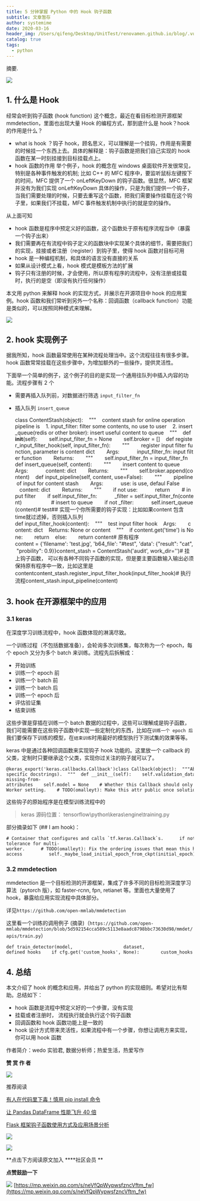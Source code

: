 ```yaml
---
title: 5 分钟掌握 Python 中的 Hook 钩子函数
subtitle: 文章暂存
author: systemime
date: 2020-03-16
header_img: /Users/qifeng/Desktop/UnitTest/renovamen.github.io/blog/.vuepress/public/img/in-post/header/6.jpg
catalog: true
tags:
  - python
---
```

摘要.

<!-- more -->
![](https://mmbiz.qpic.cn/mmbiz_jpg/5mt0ewv9OS1AMjxOUcxU6c7SNCTKo7a8z605RuVAclZl0MZibib1YscnQL6aadMGJPHMebxeTZjC8CDHRB9Wj5FA/640?wx_fmt=jpeg)

## 1. 什么是 Hook

经常会听到钩子函数 (hook function) 这个概念，最近在看目标检测开源框架 mmdetection，里面也出现大量 Hook 的编程方式，那到底什么是 hook？hook 的作用是什么？

-   what is hook ？钩子 hook，顾名思义，可以理解是一个挂钩，作用是有需要的时候挂一个东西上去。具体的解释是：钩子函数是把我们自己实现的 hook 函数在某一时刻挂接到目标挂载点上。
-   hook 函数的作用 举个例子，hook 的概念在 windows 桌面软件开发很常见，特别是各种事件触发的机制; 比如 C++ 的 MFC 程序中，要监听鼠标左键按下的时间，MFC 提供了一个 onLeftKeyDown 的钩子函数。很显然，MFC 框架并没有为我们实现 onLeftKeyDown 具体的操作，只是为我们提供一个钩子，当我们需要处理的时候，只要去重写这个函数，把我们需要操作挂载在这个钩子里，如果我们不挂载，MFC 事件触发机制中执行的就是空的操作。

从上面可知

-   hook 函数是程序中预定义好的函数，这个函数处于原有程序流程当中（暴露一个钩子出来）
-   我们需要再在有流程中钩子定义的函数块中实现某个具体的细节，需要把我们的实现，挂接或者注册（register）到钩子里，使得 hook 函数对目标可用
-   hook 是一种编程机制，和具体的语言没有直接的关系
-   如果从设计模式上看，hook 模式是模板方法的扩展
-   钩子只有注册的时候，才会使用，所以原有程序的流程中，没有注册或挂载时，执行的是空（即没有执行任何操作）

本文用 python 来解释 hook 的实现方式，并展示在开源项目中 hook 的应用案例。hook 函数和我们常听到另外一个名称：回调函数（callback function）功能是类似的，可以按照同种模式来理解。

![](https://mmbiz.qpic.cn/mmbiz_png/5mt0ewv9OS1AMjxOUcxU6c7SNCTKo7a8ABwBn90AResOE4P2w3vQX6t8SDwjFvPwiael17PNgPkIeUjn4gSNiaicg/640?wx_fmt=png)

## 2. hook 实现例子

据我所知，hook 函数最常使用在某种流程处理当中。这个流程往往有很多步骤。hook 函数常常挂载在这些步骤中，为增加额外的一些操作，提供灵活性。

下面举一个简单的例子，这个例子的目的是实现一个通用往队列中插入内容的功能。流程步骤有 2 个

-   需要再插入队列前，对数据进行筛选 `input_filter_fn`
-   插入队列 `insert_queue`


    class ContentStash(object):    """    content stash for online operation    pipeline is    1. input_filter: filter some contents, no use to user    2. insert_queue(redis or other broker): insert useful content to queue    """    def __init__(self):        self.input_filter_fn = None        self.broker = []    def register_input_filter_hook(self, input_filter_fn):        """        register input filter function, parameter is content dict        Args:            input_filter_fn: input filter function        Returns:        """        self.input_filter_fn = input_filter_fn    def insert_queue(self, content):        """        insert content to queue        Args:            content: dict        Returns:        """        self.broker.append(content)    def input_pipeline(self, content, use=False):        """        pipeline of input for content stash        Args:            use: is use, defaul False            content: dict        Returns:        """        if not use:            return        # input filter        if self.input_filter_fn:            _filter = self.input_filter_fn(content)                    # insert to queue        if not _filter:            self.insert_queue(content)# test## 实现一个你所需要的钩子实现：比如如果content 包含time就过滤掉，否则插入队列def input_filter_hook(content):    """    test input filter hook    Args:        content: dict    Returns: None or content    """    if content.get('time') is None:        return    else:        return content# 原有程序content = {'filename': 'test.jpg', 'b64_file': "#test", 'data': {"result": "cat", "probility": 0.9}}content_stash = ContentStash('audit', work_dir='')# 挂上钩子函数， 可以有各种不同钩子函数的实现，但是要主要函数输入输出必须保持原有程序中一致，比如这里是contentcontent_stash.register_input_filter_hook(input_filter_hook)# 执行流程content_stash.input_pipeline(content)

## 3. hook 在开源框架中的应用

### 3.1 keras

在深度学习训练流程中，hook 函数体现的淋漓尽致。

一个训练过程（不包括数据准备），会轮询多次训练集，每次称为一个 epoch，每个 epoch 又分为多个 batch 来训练。流程先后拆解成：

-   开始训练
-   训练一个 epoch 前
-   训练一个 batch 前
-   训练一个 batch 后
-   训练一个 epoch 后
-   评估验证集
-   结束训练

这些步骤是穿插在训练一个 batch 数据的过程中，这些可以理解成是钩子函数，我们可能需要在这些钩子函数中实现一些定制化的东西，比如在`训练一个 epoch 后`我们要保存下训练的模型，在`结束训练`时用最好的模型执行下测试集的效果等等。

keras 中是通过各种回调函数来实现钩子 hook 功能的。这里放一个 callback 的父类，定制时只要继承这个父类，实现你过关注的钩子就可以了。

    @keras_export('keras.callbacks.Callback')class Callback(object):  """Abstract base class used to build new callbacks.  Attributes:      params: Dict. Training parameters          (eg. verbosity, batch size, number of epochs...).      model: Instance of `keras.models.Model`.          Reference of the model being trained.  The `logs` dictionary that callback methods  take as argument will contain keys for quantities relevant to  the current batch or epoch (see method-specific docstrings).  """  def __init__(self):    self.validation_data = None  # pylint: disable=g-missing-from-attributes    self.model = None    # Whether this Callback should only run on the chief worker in a    # Multi-Worker setting.    # TODO(omalleyt): Make this attr public once solution is stable.    self._chief_worker_only = None    self._supports_tf_logs = False  def set_params(self, params):    self.params = params  def set_model(self, model):    self.model = model  @doc_controls.for_subclass_implementers  @generic_utils.default  def on_batch_begin(self, batch, logs=None):    """A backwards compatibility alias for `on_train_batch_begin`."""  @doc_controls.for_subclass_implementers  @generic_utils.default  def on_batch_end(self, batch, logs=None):    """A backwards compatibility alias for `on_train_batch_end`."""  @doc_controls.for_subclass_implementers  def on_epoch_begin(self, epoch, logs=None):    """Called at the start of an epoch.    Subclasses should override for any actions to run. This function should only    be called during TRAIN mode.    Arguments:        epoch: Integer, index of epoch.        logs: Dict. Currently no data is passed to this argument for this method          but that may change in the future.    """  @doc_controls.for_subclass_implementers  def on_epoch_end(self, epoch, logs=None):    """Called at the end of an epoch.    Subclasses should override for any actions to run. This function should only    be called during TRAIN mode.    Arguments:        epoch: Integer, index of epoch.        logs: Dict, metric results for this training epoch, and for the          validation epoch if validation is performed. Validation result keys          are prefixed with `val_`.    """  @doc_controls.for_subclass_implementers  @generic_utils.default  def on_train_batch_begin(self, batch, logs=None):    """Called at the beginning of a training batch in `fit` methods.    Subclasses should override for any actions to run.    Arguments:        batch: Integer, index of batch within the current epoch.        logs: Dict, contains the return value of `model.train_step`. Typically,          the values of the `Model`'s metrics are returned.  Example:          `{'loss': 0.2, 'accuracy': 0.7}`.    """    # For backwards compatibility.    self.on_batch_begin(batch, logs=logs)  @doc_controls.for_subclass_implementers  @generic_utils.default  def on_train_batch_end(self, batch, logs=None):    """Called at the end of a training batch in `fit` methods.    Subclasses should override for any actions to run.    Arguments:        batch: Integer, index of batch within the current epoch.        logs: Dict. Aggregated metric results up until this batch.    """    # For backwards compatibility.    self.on_batch_end(batch, logs=logs)  @doc_controls.for_subclass_implementers  @generic_utils.default  def on_test_batch_begin(self, batch, logs=None):    """Called at the beginning of a batch in `evaluate` methods.    Also called at the beginning of a validation batch in the `fit`    methods, if validation data is provided.    Subclasses should override for any actions to run.    Arguments:        batch: Integer, index of batch within the current epoch.        logs: Dict, contains the return value of `model.test_step`. Typically,          the values of the `Model`'s metrics are returned.  Example:          `{'loss': 0.2, 'accuracy': 0.7}`.    """  @doc_controls.for_subclass_implementers  @generic_utils.default  def on_test_batch_end(self, batch, logs=None):    """Called at the end of a batch in `evaluate` methods.    Also called at the end of a validation batch in the `fit`    methods, if validation data is provided.    Subclasses should override for any actions to run.    Arguments:        batch: Integer, index of batch within the current epoch.        logs: Dict. Aggregated metric results up until this batch.    """  @doc_controls.for_subclass_implementers  @generic_utils.default  def on_predict_batch_begin(self, batch, logs=None):    """Called at the beginning of a batch in `predict` methods.    Subclasses should override for any actions to run.    Arguments:        batch: Integer, index of batch within the current epoch.        logs: Dict, contains the return value of `model.predict_step`,          it typically returns a dict with a key 'outputs' containing          the model's outputs.    """  @doc_controls.for_subclass_implementers  @generic_utils.default  def on_predict_batch_end(self, batch, logs=None):    """Called at the end of a batch in `predict` methods.    Subclasses should override for any actions to run.    Arguments:        batch: Integer, index of batch within the current epoch.        logs: Dict. Aggregated metric results up until this batch.    """  @doc_controls.for_subclass_implementers  def on_train_begin(self, logs=None):    """Called at the beginning of training.    Subclasses should override for any actions to run.    Arguments:        logs: Dict. Currently no data is passed to this argument for this method          but that may change in the future.    """  @doc_controls.for_subclass_implementers  def on_train_end(self, logs=None):    """Called at the end of training.    Subclasses should override for any actions to run.    Arguments:        logs: Dict. Currently the output of the last call to `on_epoch_end()`          is passed to this argument for this method but that may change in          the future.    """  @doc_controls.for_subclass_implementers  def on_test_begin(self, logs=None):    """Called at the beginning of evaluation or validation.    Subclasses should override for any actions to run.    Arguments:        logs: Dict. Currently no data is passed to this argument for this method          but that may change in the future.    """  @doc_controls.for_subclass_implementers  def on_test_end(self, logs=None):    """Called at the end of evaluation or validation.    Subclasses should override for any actions to run.    Arguments:        logs: Dict. Currently the output of the last call to          `on_test_batch_end()` is passed to this argument for this method          but that may change in the future.    """  @doc_controls.for_subclass_implementers  def on_predict_begin(self, logs=None):    """Called at the beginning of prediction.    Subclasses should override for any actions to run.    Arguments:        logs: Dict. Currently no data is passed to this argument for this method          but that may change in the future.    """  @doc_controls.for_subclass_implementers  def on_predict_end(self, logs=None):    """Called at the end of prediction.    Subclasses should override for any actions to run.    Arguments:        logs: Dict. Currently no data is passed to this argument for this method          but that may change in the future.    """  def _implements_train_batch_hooks(self):    """Determines if this Callback should be called for each train batch."""    return (not generic_utils.is_default(self.on_batch_begin) or            not generic_utils.is_default(self.on_batch_end) or            not generic_utils.is_default(self.on_train_batch_begin) or            not generic_utils.is_default(self.on_train_batch_end))

这些钩子的原始程序是在模型训练流程中的

> keras 源码位置： tensorflow\\python\\keras\\engine\\training.py

部分摘录如下 (## I am hook)：

    # Container that configures and calls `tf.keras.Callback`s.      if not isinstance(callbacks, callbacks_module.CallbackList):        callbacks = callbacks_module.CallbackList(            callbacks,            add_history=True,            add_progbar=verbose != 0,            model=self,            verbose=verbose,            epochs=epochs,            steps=data_handler.inferred_steps)      ## I am hook      callbacks.on_train_begin()      training_logs = None      # Handle fault-tolerance for multi-worker.      # TODO(omalleyt): Fix the ordering issues that mean this has to      # happen after `callbacks.on_train_begin`.      data_handler._initial_epoch = (  # pylint: disable=protected-access          self._maybe_load_initial_epoch_from_ckpt(initial_epoch))      for epoch, iterator in data_handler.enumerate_epochs():        self.reset_metrics()        callbacks.on_epoch_begin(epoch)        with data_handler.catch_stop_iteration():          for step in data_handler.steps():            with trace.Trace(                'TraceContext',                graph_type='train',                epoch_num=epoch,                step_num=step,                batch_size=batch_size):              ## I am hook              callbacks.on_train_batch_begin(step)              tmp_logs = train_function(iterator)              if data_handler.should_sync:                context.async_wait()              logs = tmp_logs  # No error, now safe to assign to logs.              end_step = step + data_handler.step_increment              callbacks.on_train_batch_end(end_step, logs)        epoch_logs = copy.copy(logs)        # Run validation.        ## I am hook        callbacks.on_epoch_end(epoch, epoch_logs)

### 3.2 mmdetection

mmdetection 是一个目标检测的开源框架，集成了许多不同的目标检测深度学习算法（pytorch 版），如 faster-rcnn, fpn, retianet 等。里面也大量使用了 hook，暴露给应用实现流程中具体部分。

详见`https://github.com/open-mmlab/mmdetection`

这里看一个训练的调用例子 (摘录)（`https://github.com/open-mmlab/mmdetection/blob/5d592154cca589c5113e8aadc8798bbc73630d98/mmdet/apis/train.py`）

    def train_detector(model,                   dataset,                   cfg,                   distributed=False,                   validate=False,                   timestamp=None,                   meta=None):    logger = get_root_logger(cfg.log_level)    # prepare data loaders    # put model on gpus    # build runner    optimizer = build_optimizer(model, cfg.optimizer)    runner = EpochBasedRunner(        model,        optimizer=optimizer,        work_dir=cfg.work_dir,        logger=logger,        meta=meta)    # an ugly workaround to make .log and .log.json filenames the same    runner.timestamp = timestamp    # fp16 setting    # register hooks    runner.register_training_hooks(cfg.lr_config, optimizer_config,                                   cfg.checkpoint_config, cfg.log_config,                                   cfg.get('momentum_config', None))    if distributed:        runner.register_hook(DistSamplerSeedHook())    # register eval hooks    if validate:        # Support batch_size > 1 in validation        eval_cfg = cfg.get('evaluation', {})        eval_hook = DistEvalHook if distributed else EvalHook        runner.register_hook(eval_hook(val_dataloader, **eval_cfg))    # user-defined hooks    if cfg.get('custom_hooks', None):        custom_hooks = cfg.custom_hooks        assert isinstance(custom_hooks, list), \            f'custom_hooks expect list type, but got {type(custom_hooks)}'        for hook_cfg in cfg.custom_hooks:            assert isinstance(hook_cfg, dict), \                'Each item in custom_hooks expects dict type, but got ' \                f'{type(hook_cfg)}'            hook_cfg = hook_cfg.copy()            priority = hook_cfg.pop('priority', 'NORMAL')            hook = build_from_cfg(hook_cfg, HOOKS)            runner.register_hook(hook, priority=priority)

## 4. 总结

本文介绍了 hook 的概念和应用，并给出了 python 的实现细则。希望对比有帮助。总结如下：

-   hook 函数是流程中预定义好的一个步骤，没有实现
-   挂载或者注册时， 流程执行就会执行这个钩子函数
-   回调函数和 hook 函数功能上是一致的
-   hook 设计方式带来灵活性，如果流程中有一个步骤，你想让调用方来实现，你可以用 hook 函数

作者简介：wedo 实验君, 数据分析师；热爱生活，热爱写作

**赞 赏 作 者**

![](https://mmbiz.qpic.cn/mmbiz_jpg/5mt0ewv9OS3w57aMSkicRAumDdhHHItnibu0iaAPg4qT8iaqgYBAwn4AC6R2XPOiaJjSUGhFPiauCp3fgCUOTZcMJCmw/640?wx_fmt=jpeg)

推荐阅读

[有人在代码里下毒！慎用 pip install 命令](http://mp.weixin.qq.com/s?__biz=MzAxMjUyNDQ5OA==&mid=2653565750&idx=1&sn=48f25bb684ec32a15d1e94f752ae68c5&chksm=806e1d8bb719949df8d67c29bd7daa569143ea102f673aa009a18ba295de8a424a1b35cc028e&scene=21#wechat_redirect)  

[让 Pandas DataFrame 性能飞升 40 倍](http://mp.weixin.qq.com/s?__biz=MzAxMjUyNDQ5OA==&mid=2653566430&idx=1&sn=6c2fa96197754047d05f6cfad2fd34b5&chksm=806e1b63b719927599bc59124ac0ad3763e40d49b6a8ebb381571f477e7d889ffd541f07ecec&scene=21#wechat_redirect)  

[Flask 框架钩子函数使用方式及应用场景分析](http://mp.weixin.qq.com/s?__biz=MzAxMjUyNDQ5OA==&mid=2653557290&idx=1&sn=3e0e1491176f1405eb10f4d7865a5045&chksm=806e3c97b719b5812726d71e39c54a52d8fb3be104061744518bb1ad457f8d96e27cf208d5b3&scene=21#wechat_redirect)  

![](https://mmbiz.qpic.cn/mmbiz_jpg/5mt0ewv9OS1NDJqZvwvdeOMnMQYmofP0C7rSD6wspibtIUaicciaaAejp0z1QUZC4UqIpq5vFhYg1aVT57c5Sh2fQ/640?wx_fmt=jpeg)

![](https://mmbiz.qpic.cn/mmbiz_gif/5mt0ewv9OS1NDJqZvwvdeOMnMQYmofP0ALYe1owyialticf0aauXbI4UOL6q5T23UBJ7GmA6R0FmYChMQkVbJKvA/640?wx_fmt=gif)

**点击下方阅读原文加入 \*\***社区会员 \*\*

**点赞鼓励一下**

![](https://mmbiz.qpic.cn/mmbiz_gif/kw2nrMk65sdm2h1H7HL0PuJZltDnjKlKJKwx2SOicHZ6ciceNaAhompextcznbssviakCvDN8S2yJxhDVDuZhxSFw/640?wx_fmt=gif) 
 [https://mp.weixin.qq.com/s/neVfQpWypwsfzncVftm_fw](https://mp.weixin.qq.com/s/neVfQpWypwsfzncVftm_fw)
